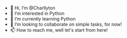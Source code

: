 - 👋 Hi, I’m @Charllyton
- 👀 I’m interested in Python
- 🌱 I’m currently learning Python
- 💞️ I’m looking to collaborate on simple tasks, for now!
- 📫 How to reach me, well let's start from here!

<!---
Charllyton/Charllyton is a ✨ special ✨ repository because its `README.md` (this file) appears on your GitHub profile.
You can click the Preview link to take a look at your changes.
--->
